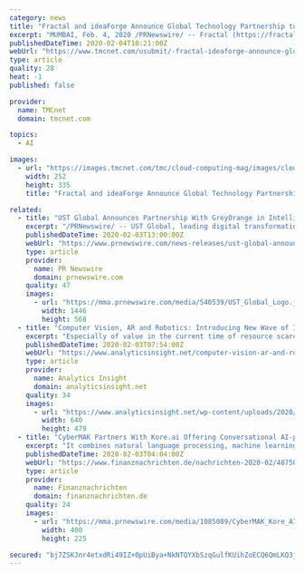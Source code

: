 ```yaml
---
category: news
title: "Fractal and ideaForge Announce Global Technology Partnership to Launch AI-powered Drones"
excerpt: "MUMBAI, Feb. 4, 2020 /PRNewswire/ -- Fractal (https://fractal.ai), a global leader in artificial intelligence and analytics, powering decision-making in Fortune 100 companies, has announced a technology partnership with ideaForge (https://www.ideaforge.co.in) - a global leader in Unmanned Aerial Vehicle (UAV) Technology. Both organizations will ..."
publishedDateTime: 2020-02-04T10:21:00Z
webUrl: "https://www.tmcnet.com/usubmit/-fractal-ideaforge-announce-global-technology-partnership-launch-ai-/2020/02/04/9091388.htm"
type: article
quality: 28
heat: -1
published: false

provider:
  name: TMCnet
  domain: tmcnet.com

topics:
  - AI

images:
  - url: "https://images.tmcnet.com/tmc/cloud-computing-mag/images/cloud-computing-0515-cover.jpg"
    width: 252
    height: 335
    title: "Fractal and ideaForge Announce Global Technology Partnership to Launch AI-powered Drones"

related:
  - title: "UST Global Announces Partnership With GreyOrange in Intelligent Robotics for Warehouse and Supply Chain Automation"
    excerpt: "/PRNewswire/ -- UST Global, leading digital transformation solutions company, announced a partnership with GreyOrange, a global software and mobile"
    publishedDateTime: 2020-02-03T13:00:00Z
    webUrl: "https://www.prnewswire.com/news-releases/ust-global-announces-partnership-with-greyorange-in-intelligent-robotics-for-warehouse-and-supply-chain-automation-300997567.html"
    type: article
    provider:
      name: PR Newswire
      domain: prnewswire.com
    quality: 47
    images:
      - url: "https://mma.prnewswire.com/media/540539/UST_Global_Logo.jpg?p=publish&p=facebook"
        width: 1446
        height: 568
  - title: "Computer Vision, AR and Robotics: Introducing New Wave of Intelligent Automation"
    excerpt: "Especially of value in the current time of resource scarcity. According to Deep, computer vision, augmented reality and robotics are some other significant technologies that are making the automation process efficient while capturing, aggregating and democratizing data to further augment and empower the human worker experience. Computer Vision ..."
    publishedDateTime: 2020-02-03T07:54:00Z
    webUrl: "https://www.analyticsinsight.net/computer-vision-ar-and-robotics-introducing-new-wave-of-intelligent-automation/"
    type: article
    provider:
      name: Analytics Insight
      domain: analyticsinsight.net
    quality: 34
    images:
      - url: "https://www.analyticsinsight.net/wp-content/uploads/2020/02/ia.jpg"
        width: 640
        height: 479
  - title: "CyberMAK Partners With Kore.ai Offering Conversational AI-powered Chatbots for Digital Transformation"
    excerpt: "It combines natural language processing, machine learning, and AI into enterprise-wide collaboration and automation through conversational interfaces, thus supporting the growing mandate for digital transformation. Kore.ai's platform has a multi-pronged NLP engine that supports 30+ channels, and makes websites and mobile app more human-like ..."
    publishedDateTime: 2020-02-03T04:04:00Z
    webUrl: "https://www.finanznachrichten.de/nachrichten-2020-02/48750086-cybermak-partners-with-kore-ai-offering-conversational-ai-powered-chatbots-for-digital-transformation-008.htm"
    type: article
    provider:
      name: Finanznachrichten
      domain: finanznachrichten.de
    quality: 24
    images:
      - url: "https://mma.prnewswire.com/media/1085089/CyberMAK_Kore_AI_Chatbots.jpg"
        width: 400
        height: 225

secured: "bj7ZSKJnr4etxdRi49IZ+0pUiBya+NkNTQYXbSzqGulfKUihZoECQ6QmLKQ3jwR+88UHgIUYN0zKgB3FsD/dEA2OnM1x62iQ+wFF2p4WnOFOOkjv2oHWX610WjAHqCN87BN+AgMBOqW+jknMIsURPCITPWEObg9rDKxEvfAyBWqGmEoEVnQ9vXqEW0MV24TxNkkyAJJbX70SHSe5FGrJmHRl06pnqz0zqa3Ooky2cVLH80sjGxhFYTmHEzZfx47UXD1P6b+9D7ubTPS0OxowMN1kBGWYvNQQAoiiOVIzstsyvXVCMlHYlWiBGCUFwLdB;v8fAWWoKZA0ItIheM/72fA=="
---
```


